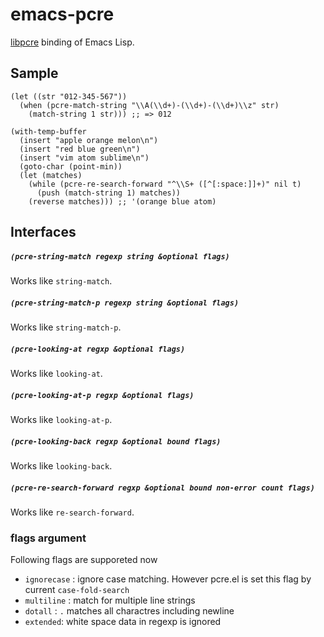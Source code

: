 # emacs-pcre

[libpcre](http://www.pcre.org/) binding of Emacs Lisp.

## Sample

``` emacs-lisp
(let ((str "012-345-567"))
  (when (pcre-match-string "\\A(\\d+)-(\\d+)-(\\d+)\\z" str)
    (match-string 1 str))) ;; => 012

(with-temp-buffer
  (insert "apple orange melon\n")
  (insert "red blue green\n")
  (insert "vim atom sublime\n")
  (goto-char (point-min))
  (let (matches)
    (while (pcre-re-search-forward "^\\S+ ([^[:space:]]+)" nil t)
      (push (match-string 1) matches))
    (reverse matches))) ;; '(orange blue atom)
```

## Interfaces

##### `(pcre-string-match regexp string &optional flags)`

Works like `string-match`.

##### `(pcre-string-match-p regexp string &optional flags)`

Works like `string-match-p`.

##### `(pcre-looking-at regxp &optional flags)`

Works like `looking-at`.

##### `(pcre-looking-at-p regxp &optional flags)`

Works like `looking-at-p`.

##### `(pcre-looking-back regxp &optional bound flags)`

Works like `looking-back`.

##### `(pcre-re-search-forward regxp &optional bound non-error count flags)`

Works like `re-search-forward`.

### flags argument

Following flags are supporeted now

- `ignorecase` : ignore case matching. However pcre.el is set this flag by current `case-fold-search`
- `multiline` : match for multiple line strings
- `dotall` : `.` matches all charactres including newline
- `extended`: white space data in regexp is ignored
